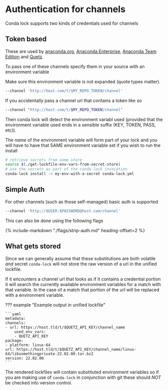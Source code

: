 # Authentication for channels

Conda lock supports two kinds of credentials used for channels

## Token based

These are used by [anaconda.org](https://anaconda.org/), [Anaconda Enterprise](https://www.anaconda.com/products/enterprise),
[Anaconda Team Edition](https://www.anaconda.com/products/team) and [Quetz](https://github.com/mamba-org/quetz).

To pass one of these channels specify them in your source with an environment variable

Make sure this environment variable is not expanded (quote types matter).

```sh
--channel 'http://host.com/t/$MY_REPO_TOKEN/channel'
```

If you accidentally pass a channel url that contains a token like so

```sh
--channel "http://host.com/t/$MY_REPO_TOKEN/channel"
```

Then conda lock will detect the environment variabl used (provided that the environment variable used ends in a sensible suffix (KEY, TOKEN, PASS, etc)).

The _name_ of the environment variable will form part of your lock and you will have to have that SAME environment variable set if you wish to run the install

```sh
# retrieve secrets from some store
source $(./get-lockfile-env-vars-from-secret-store)
# use the secrets as part of the conda-lock invocation
conda-lock install -n my-env-with-a-secret conda-lock.yml
```

## Simple Auth

For other channels (such as those self-managed) basic auth is supported

```sh
--channel 'http://$USER:$PASSWORD@host.com/channel'
```

This can also be done using the following flags

{%
   include-markdown "./flags/strip-auth.md"
   heading-offset=2
%}

## What gets stored

Since we can generally assume that these substitutions are both volatile *and* secret `conda-lock` will not store
the raw version of a url in the unified lockfile.

If it encounters a channel url that looks as if it contains a credential portion it will search the currently
available environment variables for a match with that variable.  In the case of a match that portion of the url
will be replaced with a environment variable.

??? example "Example output in unified lockfile"

    ```yaml
    metadata:
    channels:
    - url: https://host.tld/t/$QUETZ_API_KEY/channel_name
        used_env_vars:
        - QUETZ_API_KEY
    package:
    - platform: linux-64
    url: https://host.tld/t/$QUETZ_API_KEY/channel_name/linux-64/libsomethingprivate-22.02.00.tar.bz2
    version: 22.02.00
    ```

The rendered lockfiles will contain substituted environment variables so if you are making use of `conda-lock`
in conjunction with git these should *NOT* be checked into version control.



[anaconda.org]: https://docs.conda.io/projects/conda/en/latest/user-guide/tasks/manage-environments.html#create-env-file-manually